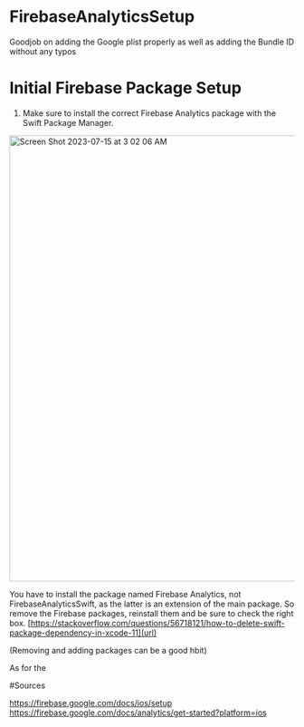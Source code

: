 # FirebaseAnalyticsSetup



Goodjob on adding the Google plist properly as well as adding the Bundle ID without any typos



# Initial Firebase Package Setup

1. Make sure to install the correct Firebase Analytics package with the Swift Package Manager. 

<img width="787" alt="Screen Shot 2023-07-15 at 3 02 06 AM" src="https://github.com/Eashir/FirebaseAnalyticsSetup/assets/20934684/bac188de-37a3-4ab2-8657-f0aba457bd44">

You have to install the package named Firebase Analytics, not FirebaseAnalyticsSwift, as the latter is an extension of the main package. 
So remove the Firebase packages, reinstall them and be sure to check the right box. [https://stackoverflow.com/questions/56718121/how-to-delete-swift-package-dependency-in-xcode-11](url)


(Removing and adding packages can be a good hbit)


As for the 


#Sources

https://firebase.google.com/docs/ios/setup
https://firebase.google.com/docs/analytics/get-started?platform=ios
